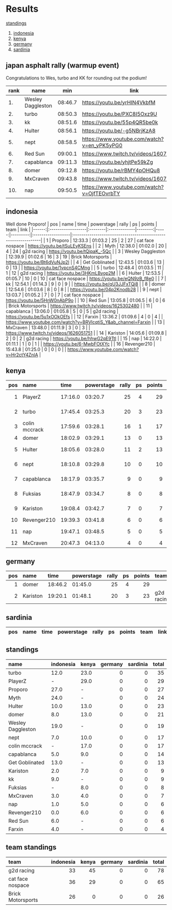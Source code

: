 
# Results

[standings](https://github.com/xlsrln/cat/main/results.md#standings)

1. [indonesia](https://github.com/xlsrln/cat/main/results.md#indonesia)
2. [kenya](https://github.com/xlsrln/cat/main/results.md#kenya)
3. [germany](https://github.com/xlsrln/cat/main/results.md#germany)
4. [sardinia](https://github.com/xlsrln/cat/main/results.md#sardinia)

## japan asphalt rally (warmup event)

Congratulations to Wes, turbo and KK for rounding out the podium!

| rank | name              | min     | link                                         |
| ---- | ----------------- | ------- | -------------------------------------------- |
| 1.   | Wesley Daggleston | 08:46.7 | https://youtu.be/yrHIN4VkbfM                 |
| 2.   | turbo             | 08:50.3 | https://youtu.be/PXC8I5Oxz9U                 |
| 3.   | kk                | 08:51.6 | https://youtu.be/55p4QR5be0k                 |
| 4.   | Hulter            | 08:56.1 | https://youtu.be/-g5NBrjKzA8                 |
| 5.   | nept              | 08:58.5 | https://www.youtube.com/watch?v=en_yPK5yPG0 |
| 6.   | Red Sun           | 09:00.1 | https://www.twitch.tv/videos/1607608745      |
| 7.   | capablanca	   | 09:11.3 | https://youtu.be/yhjtPe59kZg
| 8.   | domer             | 09:12.8 | https://youtu.be/rBMY4pOHQu8                 |
| 9.   | MxCraven          | 09:43.8 | https://www.twitch.tv/videos/1607365265      |
|10.   | nap               | 09:50.5 | https://www.youtube.com/watch?v=OjfTEOvrbTY  |

## indonesia
Well done Proporo!
|   pos | name              | time    | powerstage   |   rally |   ps |   points | team              | link                                                          |
|------:|:------------------|:--------|:-------------|--------:|-----:|---------:|:------------------|:--------------------------------------------------------------|
|     1 | Proporo           | 12:33.3 | 01:03.2      |      25 |    2 |       27 | cat face nospace  | https://youtu.be/tSuLEyKSEns                                  |
|     2 | Myth              | 12:38.0 | 01:02.0      |      20 |    4 |       24 | g2d racing        | https://youtu.be/tQipaK_-5Qc                                  |
|     3 | Wesley Daggleston | 12:39.9 | 01:02.6      |      16 |    3 |       19 | Brick Motorsports | https://youtu.be/Bt6dVuNJp2I                                  |
|     4 | Get Goblinated    | 12:43.5 | 01:03.6      |      13 |    0 |       13 |                   | https://youtu.be/1vpcnS4CMng                                  |
|     5 | turbo             | 12:48.4 | 01:03.5      |      11 |    1 |       12 | g2d racing        | https://youtu.be/3HKmLByop2M                                  |
|     6 | Hulter            | 12:53.5 | 01:05.7      |      10 |    0 |       10 | cat face nospace  | https://youtu.be/eQN9zB_f8e0                                  |
|     7 | kk                | 12:54.1 | 01:14.3      |       9 |    0 |        9 |                   | https://youtu.be/qU3JJFxTQj8                                  |
|     8 | domer             | 12:54.6 | 01:03.6      |       8 |    0 |        8 |                   | https://youtu.be/04p2Knodb28                                  |
|     9 | nept              | 13:03.7 | 01:05.2      |       7 |    0 |        7 | cat face nospace  | https://youtu.be/5HnW0nAbP9o                                  |
|    10 | Red Sun           | 13:05.8 | 01:06.5      |       6 |    0 |        6 | Brick Motorsports | https://www.twitch.tv/videos/1625302480                       |
|    11 | capablanca        | 13:06.0 | 01:05.8      |       5 |    0 |        5 | g2d racing        | https://youtu.be/5u1xOOkOEfs                                  |
|    12 | Farxin            | 13:36.2 | 01:09.6      |       4 |    0 |        4 |                   | https://www.youtube.com/watch?v=BRVlcqtiS_Y&ab_channel=Farxin |
|    13 | MxCraven          | 13:48.0 | 01:11.9      |       3 |    0 |        3 |                   | https://www.twitch.tv/videos/1626051751                       |
|    14 | Kariston          | 14:05.6 | 01:09.8      |       2 |    0 |        2 | g2d racing        | https://youtu.be/hhwG2qE9TtI                                  |
|    15 | nap               | 14:22.0 | 01:11.1      |       1 |    0 |        1 |                   | https://youtu.be/6-MwbFOtXYc                                  |
|    16 | Revenger210       | 15:43.8 | 01:25.0      |       0 |    0 |        0 |                   | https://www.youtube.com/watch?v=Hr2ctY4ZnlA                   |
## kenya

|   pos | name          | time    | powerstage   |   rally |   ps |   points | team             | link                                                           |
|------:|:--------------|:--------|:-------------|--------:|-----:|---------:|:-----------------|:---------------------------------------------------------------|
|     1 | PlayerZ       | 17:16.0 | 03:20.7      |      25 |    4 |       29 | g2d racing       | https://youtu.be/s8S5dyTnNpc                                   |
|     2 | turbo         | 17:45.4 | 03:25.3      |      20 |    3 |       23 | g2d racing       | https://youtu.be/6bVu7oTrAZw                                   |
|     3 | colin mccrack | 17:59.6 | 03:28.1      |      16 |    1 |       17 | g2d racing       | https://www.youtube.com/watch?v=l2Ee3kN6a68                    |
|     4 | domer         | 18:02.9 | 03:29.1      |      13 |    0 |       13 |                  | https://youtu.be/URIfE1vL-jg                                   |
|     5 | Hulter        | 18:05.6 | 03:28.0      |      11 |    2 |       13 | cat face nospace | https://youtu.be/gq6DhNcpZBI                                   |
|     6 | nept          | 18:10.8 | 03:29.8      |      10 |    0 |       10 | cat face nospace | https://youtu.be/M4o2sSYBvZA                                   |
|     7 | capablanca    | 18:17.9 | 03:35.7      |       9 |    0 |        9 | g2d racing       | https://youtu.be/4JeB7fbzCcU                                   |
|     8 | Fuksias       | 18:47.9 | 03:34.7      |       8 |    0 |        8 |                  | https://www.youtube.com/watch?v=E4qFigjDs0o&ab_channel=Fuksias |
|     9 | Kariston      | 19:08.4 | 03:42.7      |       7 |    0 |        7 | g2d racing       | https://youtu.be/Pzj3KO2ei70                                   |
|    10 | Revenger210   | 19:39.3 | 03:41.8      |       6 |    0 |        6 |                  | https://youtu.be/sx25UhSl3wI                                   |
|    11 | nap           | 19:47.1 | 03:48.5      |       5 |    0 |        5 |                  | https://www.youtube.com/watch?v=GraQJSZkVI0                    |
|    12 | MxCraven      | 20:47.3 | 04:13.0      |       4 |    0 |        4 |                  | https://www.twitch.tv/videos/1635003671                        |
## germany

|   pos | name     | time    | powerstage   |   rally |   ps |   points | team       | link                                        |
|------:|:---------|:--------|:-------------|--------:|-----:|---------:|:-----------|:--------------------------------------------|
|     1 | domer    | 18:46.2 | 01:45.0      |      25 |    4 |       29 |            | https://youtu.be/JnGVx8PXmfA                |
|     2 | Kariston | 19:20.1 | 01:48.1      |      20 |    3 |       23 | g2d racing | https://www.youtube.com/watch?v=5yLjyDsE6HM |
## sardinia

| pos   | name   | time   | powerstage   | rally   | ps   | points   | team   | link   |
|-------|--------|--------|--------------|---------|------|----------|--------|--------|
## standings
| name              | indonesia   | kenya   |   germany |   sardinia |   total |
|:------------------|:------------|:--------|----------:|-----------:|--------:|
| turbo             | 12.0        | 23.0    |         0 |          0 |      35 |
| PlayerZ           | -           | 29.0    |         0 |          0 |      29 |
| Proporo           | 27.0        | -       |         0 |          0 |      27 |
| Myth              | 24.0        | -       |         0 |          0 |      24 |
| Hulter            | 10.0        | 13.0    |         0 |          0 |      23 |
| domer             | 8.0         | 13.0    |         0 |          0 |      21 |
| Wesley Daggleston | 19.0        | -       |         0 |          0 |      19 |
| nept              | 7.0         | 10.0    |         0 |          0 |      17 |
| colin mccrack     | -           | 17.0    |         0 |          0 |      17 |
| capablanca        | 5.0         | 9.0     |         0 |          0 |      14 |
| Get Goblinated    | 13.0        | -       |         0 |          0 |      13 |
| Kariston          | 2.0         | 7.0     |         0 |          0 |       9 |
| kk                | 9.0         | -       |         0 |          0 |       9 |
| Fuksias           | -           | 8.0     |         0 |          0 |       8 |
| MxCraven          | 3.0         | 4.0     |         0 |          0 |       7 |
| nap               | 1.0         | 5.0     |         0 |          0 |       6 |
| Revenger210       | 0.0         | 6.0     |         0 |          0 |       6 |
| Red Sun           | 6.0         | -       |         0 |          0 |       6 |
| Farxin            | 4.0         | -       |         0 |          0 |       4 |
## team standings
| team              |   indonesia |   kenya |   germany |   sardinia |   total |
|:------------------|------------:|--------:|----------:|-----------:|--------:|
| g2d racing        |          33 |      45 |         0 |          0 |      78 |
| cat face nospace  |          36 |      29 |         0 |          0 |      65 |
| Brick Motorsports |          26 |       0 |         0 |          0 |      26 |

